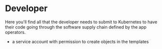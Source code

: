 # Developer

Here you'll find all that the developer needs to submit to Kubernetes to have
their code going through the software supply chain defined by the app operators.

- a service account with permission to create objects in the templates
